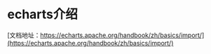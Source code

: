 # echarts介绍

[文档地址：https://echarts.apache.org/handbook/zh/basics/import/](https://echarts.apache.org/handbook/zh/basics/import/)